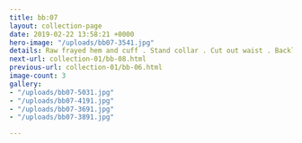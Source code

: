 ```yaml
---
title: bb:07
layout: collection-page
date: 2019-02-22 13:58:21 +0000
hero-image: "/uploads/bb07-3541.jpg"
details: Raw frayed hem and cuff . Stand collar . Cut out waist . Backless
next-url: collection-01/bb-08.html
previous-url: collection-01/bb-06.html
image-count: 3
gallery:
- "/uploads/bb07-5031.jpg"
- "/uploads/bb07-4191.jpg"
- "/uploads/bb07-3691.jpg"
- "/uploads/bb07-3891.jpg"

---
```

